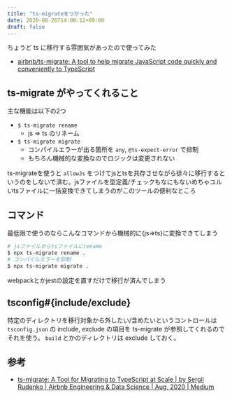 ```yaml
---
title: "ts-migrateをつかった"
date: 2020-08-26T14:08:12+09:00
draft: false
---
```


ちょうど ts に移行する雰囲気があったので使ってみた

- [airbnb/ts-migrate: A tool to help migrate JavaScript code quickly and conveniently to TypeScript](https://github.com/airbnb/ts-migrate)

## ts-migrate がやってくれること

主な機能は以下の2つ

- `$ ts-migrate rename`
  - js => ts のリネーム
- `$ ts-migrate migrate`
  - コンパイルエラーが出る箇所を `any`, `@ts-expect-error` で抑制
  - もちろん機械的な変換なのでロジックは変更されない

ts-migrateを使うと `allowJs` をつけてjsとtsを共存させながら徐々に移行するというのをしないで済む。jsファイルを型定義/チェックもなにもないめちゃユルいtsファイルに一括変換できてしまうのがこのツールの便利なところ


## コマンド

最低限で使うのならこんなコマンドから機械的に{js=>ts}に変換できてしまう

```bash
# jsファイルからtsファイルにrename
$ npx ts-migrate rename .
# コンパイルエラーを抑制
$ npx ts-migrate migrate .
```

webpackとかjestの設定を直すだけで移行が済んでしまう


## tsconfig#{include/exclude}

特定のディレクトリを移行対象から外したい/含めたいというコントロールは `tsconfig.json` の include, exclude の項目を ts-migrate が参照してくれるのでそれを使う。 `build` とかのディレクトリは exclude しておく。


## 参考

- [ts-migrate: A Tool for Migrating to TypeScript at Scale | by Sergii Rudenko | Airbnb Engineering & Data Science | Aug, 2020 | Medium](https://medium.com/airbnb-engineering/ts-migrate-a-tool-for-migrating-to-typescript-at-scale-cd23bfeb5cc)